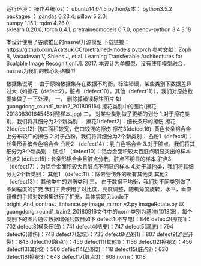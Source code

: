 运行环境：
    操作系统(os)：   ubuntu14.04.5
    python版本： python3.5.2
    packages ：  pandas 0.23.4; 
                pillow 5.2.0;  
                numpy 1.15.1; 
                tqdm 4.26.0;  
                sklearn 0.20.0; 
                torch 0.4.1;
                pretrainedmodels  0.7.0;
                opencv-python 3.4.3.18

本设计使用了谷歌推出的nasnet开源模型
下载链接：https://github.com/AkatsukiCC/pretrained-models.pytorch
参考文献：Zoph B, Vasudevan V, Shlens J, et al. Learning Transferable Architectures for Scalable Image Recognition[J]. 2017.
本设计为单模型，没有使用模型融合，nasnet为我们的核心网络模型

数据集说明：
  由于原始数据集存在数据不均衡，标注错误，某些类别下数据差异过大（如擦花（defect2），脏点（defect10），其他（defect11）），我们对原始数据集做了一下处理。
  一， 删除掉错误标注图片
        如guangdong_round1_train2_20180916中擦花类别中的图片(擦花20180830164545对照样本.jpg)
  二， 对某些类别做了更细的划分
       1.对于擦花类别，我们将其细分为3个新类别  ：
              擦花1(defect2)：细长条形的擦伤
              擦花2(defect12):  伤口面积较宽，伤口较浅的擦伤
              擦花3(defect16):  黄色长条铝合金上分布较广的擦伤
       2.对于凸粉，我们将其细分为2个新类别：
              凸粉1（defect8）：长条形香槟金色铝合金
              凸粉2 （defect14）：乳白色铝合金
       3.对于脏点，我们将其细分为3个新类别：
              脏点1 （defect10）：铝合金面积较大且脏点明显突出的样本
              脏点2   (defect15)  :  长条形铝合金且脏点分散，脏点不明显的样本
              脏点3  （defect17）：为铝合金面积较大且脏点不明显的样本
        4.对于其他类，我们将其细分为2个新类别：
             其他1 （defect11）：除去划伤外的所有其他类
             其他2   （defect13）：其他类中的划伤类别
  三， 由于数据不均衡，我们对不同类别做了不同程度的扩充
        我们主要使用了对比度，亮度调整，随机角度旋转，水平，垂直镜像的手段对数据集进行了扩充，具体实现见code下
             bright_And_contrast_Enhance.py
             image_mirror_v2.py
             imageRotate.py
    以guangdong_round1_train2_20180916文件中的norm类别为基准(1018张)，每个类别下的图片通过数据增强后数目如下
       defect1(不导电)：846
       defect2(擦花1)：702
       defect3(横条压凹)：741
       defect4(桔皮)：747
       defect5(漏底)：794
       defect6(碰伤)：748
       defect7(起坑)：735
       defect8(凸粉1)：807
       defect9(涂层开裂)：843
       defect10(脏点1)：456
       defect11(其他1)：1136
       defect12(擦花2)：456
       defect13(其他2)：560
       defect14(凸粉2)：118
       defect15(脏点2)：630
       defect16(擦花3)：648
       defect17(脏点3)：608
       norm：1018
